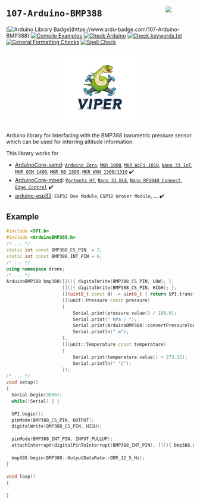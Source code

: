 <a href="https://107-systems.org/"><img align="right" src="https://raw.githubusercontent.com/107-systems/.github/main/logo/107-systems.png" width="15%"></a>
`107-Arduino-BMP388`
====================
[![Arduino Library Badge](https://www.ardu-badge.com/badge/107-Arduino-BMP388.svg?)](https://www.ardu-badge.com/107-Arduino-BMP388)
[![Compile Examples](https://github.com/107-systems/107-Arduino-BMP388/workflows/Compile%20Examples/badge.svg)](https://github.com/107-systems/107-Arduino-BMP388/actions?workflow=Compile+Examples)
[![Check Arduino](https://github.com/107-systems/107-Arduino-BMP388/actions/workflows/check-arduino.yml/badge.svg)](https://github.com/107-systems/107-Arduino-BMP388/actions/workflows/check-arduino.yml)
[![Check keywords.txt](https://github.com/107-systems/107-Arduino-BMP388/actions/workflows/check-keywords-txt.yml/badge.svg)](https://github.com/107-systems/107-Arduino-BMP388/actions/workflows/check-keywords-txt.yml)
[![General Formatting Checks](https://github.com/107-systems/107-Arduino-BMP388/workflows/General%20Formatting%20Checks/badge.svg)](https://github.com/107-systems/107-Arduino-BMP388/actions?workflow=General+Formatting+Checks)
[![Spell Check](https://github.com/107-systems/107-Arduino-BMP388/workflows/Spell%20Check/badge.svg)](https://github.com/107-systems/107-Arduino-BMP388/actions?workflow=Spell+Check)

<p align="center">
  <a href="https://github.com/107-systems/107-Arduino-DroneCore"><img src="https://github.com/107-systems/.github/raw/main/logo/viper.jpg" width="40%"></a>
</p>

Arduino library for interfacing with the BMP388 barometric pressure sensor which can be used for inferring altitude information.

This library works for
* [ArduinoCore-samd](https://github.com/arduino/ArduinoCore-samd): [`Arduino Zero`](https://store.arduino.cc/arduino-zero), [`MKR 1000`](https://store.arduino.cc/arduino-mkr1000-wifi), [`MKR WiFi 1010`](https://store.arduino.cc/arduino-mkr-wifi-1010), [`Nano 33 IoT`](https://store.arduino.cc/arduino-nano-33-iot), [`MKR GSM 1400`](https://store.arduino.cc/arduino-mkr-gsm-1400-1415), [`MKR NB 1500`](https://store.arduino.cc/arduino-mkr-nb-1500-1413), [`MKR WAN 1300/1310`](https://store.arduino.cc/mkr-wan-1310) :heavy_check_mark:
* [ArduinoCore-mbed](https://github.com/arduino/ArduinoCore-mbed): [`Portenta H7`](https://store.arduino.cc/portenta-h7), [`Nano 33 BLE`](https://store.arduino.cc/arduino-nano-33-ble), [`Nano RP2040 Connect`](https://store.arduino.cc/nano-rp2040-connect), [`Edge Control`](https://store.arduino.cc/edge-control) :heavy_check_mark:
* [arduino-esp32](https://github.com/espressif/arduino-esp32): `ESP32 Dev Module`, `ESP32 Wrover Module`, ... :heavy_check_mark:

## Example
```C++
#include <SPI.h>
#include <ArduinoBMP388.h>
/* ... */
static int const BMP388_CS_PIN  = 2;
static int const BMP388_INT_PIN = 6;
/* ... */
using namespace drone;
/* ... */
ArduinoBMP388 bmp388([](){ digitalWrite(BMP388_CS_PIN, LOW); },
                     [](){ digitalWrite(BMP388_CS_PIN, HIGH); },
                     [](uint8_t const d) -> uint8_t { return SPI.transfer(d); },
                     [](unit::Pressure const pressure)
                     {
                         Serial.print(pressure.value() / 100.0);
                         Serial.print(" hPa / ");
                         Serial.print(ArduinoBMP388::convertPressureToAltitude(pressure).value());
                         Serial.println(" m");
                     },
                     [](unit::Temperature const temperature)
                     {
                         Serial.print(temperature.value() + 273.15);
                         Serial.println(" °C");
                     });
/* ... */
void setup()
{
  Serial.begin(9600);
  while(!Serial) { }

  SPI.begin();
  pinMode(BMP388_CS_PIN, OUTPUT);
  digitalWrite(BMP388_CS_PIN, HIGH);

  pinMode(BMP388_INT_PIN, INPUT_PULLUP);
  attachInterrupt(digitalPinToInterrupt(BMP388_INT_PIN), [](){ bmp388.onExternalEventHandler(); }, FALLING);

  bmp388.begin(BMP388::OutputDataRate::ODR_12_5_Hz);
}

void loop()
{

}
```
